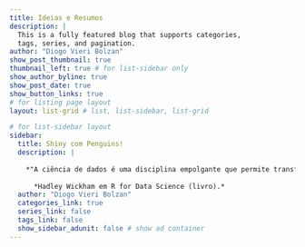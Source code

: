 ```yaml
---
title: Ideias e Resumos
description: |
  This is a fully featured blog that supports categories, 
  tags, series, and pagination.
author: "Diogo Vieri Bolzan"
show_post_thumbnail: true
thumbnail_left: true # for list-sidebar only
show_author_byline: true
show_post_date: true
show_button_links: true
# for listing page layout
layout: list-grid # list, list-sidebar, list-grid

# for list-sidebar layout
sidebar: 
  title: Shiny com Penguins!
  description: |
    
    *"A ciência de dados é uma disciplina empolgante que permite transformar dados brutos em compreensão, insight e conhecimento."* 
      
      *Hadley Wickham em R for Data Science (livro).*
  author: "Diogo Vieri Bolzan"
  categories_link: true
  series_link: false
  tags_link: false
  show_sidebar_adunit: false # show ad container
---
```

